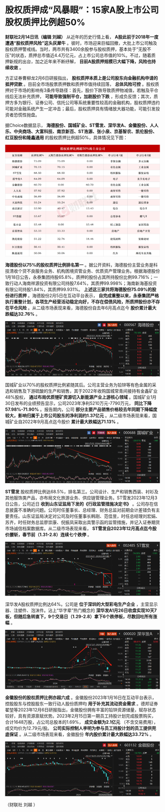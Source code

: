 # 股权质押成“风暴眼”：15家A股上市公司股权质押比例超50%

**财联社2月14日讯（编辑 刘越）** 从近年的历史行情上看， **A股此前于2018年一度遭遇“股权质押风险”这头灰犀牛**
。彼时，市场迎来巨幅回撤，大批上市公司触及股权质押警戒线。当时，两市共有3400余股参与股权质押，基本处于“无股不压”的状态，质押总市值近4.4万亿元，占上市公司总市值的10%。不过，随着质押新规的出台，加之近年来不断纾解，
**目前A股质押规模已大幅下降，风险也持续收敛** 。

方正证券曹柳龙2月6日研报指出， **股权质押本质上是公司股东向金融机构申请的抵押贷款** 。目前全市场股票质押数和质押市值持续回落， **总体风险可控**
。股权质押对于市场的影响有3条传导路径：首先，股价下跌导致质押物减值，若触及平仓线后无法补充质押， **可能导致强制平仓，加剧股价下跌**
，形成负反馈；其次，质押方多为银行、证券公司、信托公司等系统重要性较高的金融机构，股权质押违约可能对金融系统产生一定冲击；最后，股权质押具有情绪放大器功能，可能引发投资者恐慌性抛盘。

据Choice数据显示，
**海德股份、国城矿业、ST雪发、深华发A、金徽股份、人人乐、中央商场、大富科技、南京新百、ST浩源、张小泉、京基智农、凯伦股份、红豆股份和隆鑫通用**
的股权质押比例超50%，具体情况见下图：

![a564d4662a8e665d15f81f636fd5829d.jpg](https://raw.githubusercontent.com/qqhsx/qqnews_image/main/2024/02/14/股权质押成“风暴眼”：15家A股上市公司股权质押比例超50%/a564d4662a8e665d15f81f636fd5829d.jpg)

**海德股份以75%的股权质押比例排名第一**
。据公开资料，海德股份主营业务是科技清收个贷不良服务业务、机构困境资管业务、优质资产管理业务。根据海德股份1月18日公告，永泰集团持股65.8%，质押的股份占其所持股份比例99.716%；一致行动人海南祥源投资有限公司持股7.64%，其质押99.998%；海南新海基投资有限公司持股1.84%，其质押99.931%。
**上述这三家共将海德股份75.09%的股份进行质押** 。海德股份2月5日在互动平台表示，
**自完成重整以来，永泰集团严格执行重整计划，各项生产经营活动稳定向好，不存在偿债风险，所质押股份亦不存在平仓风险**
。从二级市场表现来看，海德股份自去年6月高点迄今 **股价累计最大跌幅达32.76%** 。

![fa0736c585a82765e8b847122d8f3827.jpg](https://raw.githubusercontent.com/qqhsx/qqnews_image/main/2024/02/14/股权质押成“风暴眼”：15家A股上市公司股权质押比例超50%/fa0736c585a82765e8b847122d8f3827.jpg)

国城矿业以70%的股权质押比例紧随其后。公司主营业务为铅锌等有色金属的采选和销售及下游硫酸的生产和销售，其于2022年收购国城常青间接持有金鑫矿业48%股权，
**通过布局优质锂矿资源切入新能源产业上游核心领域** 。国城矿业1月30日发布的业绩预告显示，公司2023年净利5210万元-7790万元，
**同比下降57.98%-71.90%** 。报告期内，公司
**部分主要产品销售价格较去年同期下降幅度较大，影响归属于上市公司股东的净利润约1.37亿元** 。从二级市场表现来看，国城矿业自2022年9月高点迄今股价
**累计最大跌幅达71.13%** 。

![068ffd546505d2d259315d294aa4f1a2.jpg](https://raw.githubusercontent.com/qqhsx/qqnews_image/main/2024/02/14/股权质押成“风暴眼”：15家A股上市公司股权质押比例超50%/068ffd546505d2d259315d294aa4f1a2.jpg)

**ST雪发**
股权质押比例达68.5%，排名第三。公司设计、生产和销售西装、衬衫及其他服饰类产品，亦布局文化旅游业务、供应链管理业务。ST雪发2023年12月3日公告，公司近日
**收到山东证监局下发的《行政监管措施决定书》**
。公司存在信息披露不准确的问题。公司时任董事长、总经理、财务总监对前期会计差错负有主要责任。山东证监局决定对公司及时任董事长韩刚、范佳昱，时任总经理刘宏娟、苏齐，时任财务总监廖崇康、倪振凤采取出具警示函的监管措施，并记入证券期货市场诚信档案数据库。从二级市场表现来看，
**ST雪发自2023年12月高点迄今股价腰斩，春节前（1.31-2.8）连续七个跌停** 。

![f65aac6bfb74f5c8abb4845361570ad3.jpg](https://raw.githubusercontent.com/qqhsx/qqnews_image/main/2024/02/14/股权质押成“风暴眼”：15家A股上市公司股权质押比例超50%/f65aac6bfb74f5c8abb4845361570ad3.jpg)

深华发A股权质押比例达64%。公司是 **位于深圳的大型彩电生产企业** ，主营显示器、注塑件、泡沫件。沾上“华字辈”热门概念的
**深华发A1月26日收盘实现10天7板，但随后急转直下，9个交易日（1.29-2.8）拿下6个跌停板，尽数回吐所有涨幅** 。

![97d915bb53fa051049afe8588aa07662.jpg](https://raw.githubusercontent.com/qqhsx/qqnews_image/main/2024/02/14/股权质押成“风暴眼”：15家A股上市公司股权质押比例超50%/97d915bb53fa051049afe8588aa07662.jpg)

**金徽股份的股权质押比例亦超六成** 。金徽股份2023年1月16日在互动平台表示，控股股东与控股股东一致行动人股份质押均 **用于补充其流动资金需求**
。德邦证券翟堃等2023年12月6日研报指出，金徽股份拥有丰富的铅锌资源储量，赋存状态较好，具有资源禀赋优势。2023年2月15日第一期员工持股计划完成股票购买，合计1648万股，占公司总股本的1.69%，
**成交金额为2.1亿元** （不含交易费用），成交均价为12.79元/股。 **公司实际控制人李明为参与员工持股计划的员工提供兜底保证**
。从二级市场表现来看，金徽股份 **年内股价累计最大跌幅达33.72%** 。

![cf9dc9c5ba120124100b8c51d2a9a714.jpg](https://raw.githubusercontent.com/qqhsx/qqnews_image/main/2024/02/14/股权质押成“风暴眼”：15家A股上市公司股权质押比例超50%/cf9dc9c5ba120124100b8c51d2a9a714.jpg)

（财联社 刘越 ）

